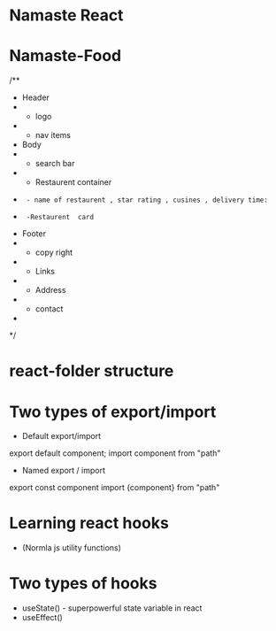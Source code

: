 # Namaste React



# Namaste-Food
/**
 * Header
 *  - logo
 *  - nav items
 * Body
 *  - search bar
 *  - Restaurent container
 *      - name of restaurent , star rating , cusines , delivery time:
 *      -Restaurent  card
 * Footer
 *  - copy right
 *  - Links
 *  - Address
 *  - contact
 * 
 */

 # react-folder structure


 # Two  types of export/import

 - Default export/import

 export default component;
 import component from "path"


- Named export / import

export const component
import {component} from "path"


# Learning react hooks
- (Normla js utility functions)

# Two types of hooks
- useState() - superpowerful state variable in react
- useEffect()